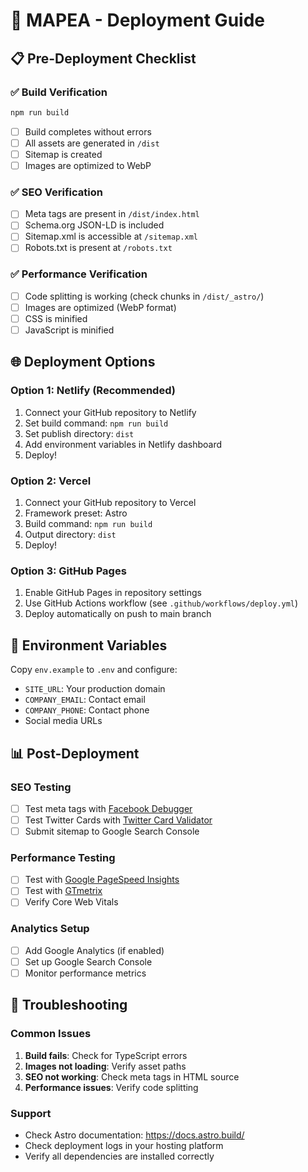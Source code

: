 # 🚀 MAPEA - Deployment Guide

## 📋 Pre-Deployment Checklist

### ✅ **Build Verification**
```bash
npm run build
```
- [ ] Build completes without errors
- [ ] All assets are generated in `/dist`
- [ ] Sitemap is created
- [ ] Images are optimized to WebP

### ✅ **SEO Verification**
- [ ] Meta tags are present in `/dist/index.html`
- [ ] Schema.org JSON-LD is included
- [ ] Sitemap.xml is accessible at `/sitemap.xml`
- [ ] Robots.txt is present at `/robots.txt`

### ✅ **Performance Verification**
- [ ] Code splitting is working (check chunks in `/dist/_astro/`)
- [ ] Images are optimized (WebP format)
- [ ] CSS is minified
- [ ] JavaScript is minified

## 🌐 **Deployment Options**

### **Option 1: Netlify (Recommended)**
1. Connect your GitHub repository to Netlify
2. Set build command: `npm run build`
3. Set publish directory: `dist`
4. Add environment variables in Netlify dashboard
5. Deploy!

### **Option 2: Vercel**
1. Connect your GitHub repository to Vercel
2. Framework preset: Astro
3. Build command: `npm run build`
4. Output directory: `dist`
5. Deploy!

### **Option 3: GitHub Pages**
1. Enable GitHub Pages in repository settings
2. Use GitHub Actions workflow (see `.github/workflows/deploy.yml`)
3. Deploy automatically on push to main branch

## 🔧 **Environment Variables**

Copy `env.example` to `.env` and configure:
- `SITE_URL`: Your production domain
- `COMPANY_EMAIL`: Contact email
- `COMPANY_PHONE`: Contact phone
- Social media URLs

## 📊 **Post-Deployment**

### **SEO Testing**
- [ ] Test meta tags with [Facebook Debugger](https://developers.facebook.com/tools/debug/)
- [ ] Test Twitter Cards with [Twitter Card Validator](https://cards-dev.twitter.com/validator)
- [ ] Submit sitemap to Google Search Console

### **Performance Testing**
- [ ] Test with [Google PageSpeed Insights](https://pagespeed.web.dev/)
- [ ] Test with [GTmetrix](https://gtmetrix.com/)
- [ ] Verify Core Web Vitals

### **Analytics Setup**
- [ ] Add Google Analytics (if enabled)
- [ ] Set up Google Search Console
- [ ] Monitor performance metrics

## 🚨 **Troubleshooting**

### **Common Issues**
1. **Build fails**: Check for TypeScript errors
2. **Images not loading**: Verify asset paths
3. **SEO not working**: Check meta tags in HTML source
4. **Performance issues**: Verify code splitting

### **Support**
- Check Astro documentation: https://docs.astro.build/
- Check deployment logs in your hosting platform
- Verify all dependencies are installed correctly




